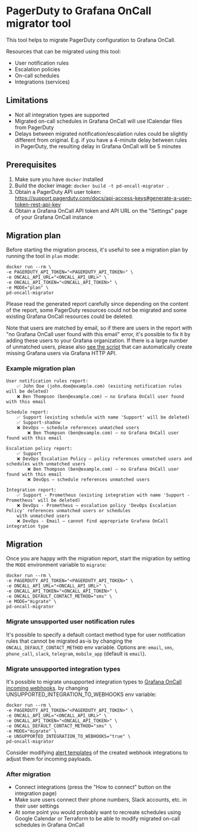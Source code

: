 # PagerDuty to Grafana OnCall migrator tool

This tool helps to migrate PagerDuty configuration to Grafana OnCall.

Resources that can be migrated using this tool:

- User notification rules
- Escalation policies
- On-call schedules
- Integrations (services)

## Limitations

- Not all integration types are supported
- Migrated on-call schedules in Grafana OnCall will use ICalendar files from PagerDuty
- Delays between migrated notification/escalation rules could be slightly different from original.
  E.g. if you have a 4-minute delay between rules in PagerDuty, the resulting delay in Grafana OnCall will be 5 minutes

## Prerequisites

1. Make sure you have `docker` installed
2. Build the docker image: `docker build -t pd-oncall-migrator .`
3. Obtain a PagerDuty API user token: <https://support.pagerduty.com/docs/api-access-keys#generate-a-user-token-rest-api-key>
4. Obtain a Grafana OnCall API token and API URL on the "Settings" page of your Grafana OnCall instance

## Migration plan

Before starting the migration process, it's useful to see a migration plan by running the tool in `plan` mode:

```shell
docker run --rm \
-e PAGERDUTY_API_TOKEN="<PAGERDUTY_API_TOKEN>" \
-e ONCALL_API_URL="<ONCALL_API_URL>" \
-e ONCALL_API_TOKEN="<ONCALL_API_TOKEN>" \
-e MODE="plan" \
pd-oncall-migrator
```

Please read the generated report carefully since depending on the content of the report, some PagerDuty resources
could not be migrated and some existing Grafana OnCall resources could be deleted.

Note that users are matched by email, so if there are users in the report with "no Grafana OnCall user found with
this email" error, it's possible to fix it by adding these users to your Grafana organization.
If there is a large number of unmatched users, please also [see the script](scripts/README.md) that can automatically
create missing Grafana users via Grafana HTTP API.

### Example migration plan

```text
User notification rules report:
    ✅ John Doe (john.doe@example.com) (existing notification rules will be deleted)
    ❌ Ben Thompson (ben@example.com) — no Grafana OnCall user found with this email

Schedule report:
    ✅ Support (existing schedule with name 'Support' will be deleted)
    ✅ Support-shadow
    ❌ DevOps — schedule references unmatched users
        ❌ Ben Thompson (ben@example.com) — no Grafana OnCall user found with this email

Escalation policy report:
    ✅ Support
    ❌ DevOps Escalation Policy — policy references unmatched users and schedules with unmatched users
        ❌ Ben Thompson (ben@example.com) — no Grafana OnCall user found with this email
        ❌ DevOps — schedule references unmatched users

Integration report:
    ✅ Support - Prometheus (existing integration with name 'Support - Prometheus' will be deleted)
    ❌ DevOps - Prometheus — escalation policy 'DevOps Escalation Policy' references unmatched users or schedules
    with unmatched users
    ❌ DevOps - Email — cannot find appropriate Grafana OnCall integration type
```

## Migration

Once you are happy with the migration report, start the migration by setting the `MODE` environment variable to `migrate`:

```shell
docker run --rm \
-e PAGERDUTY_API_TOKEN="<PAGERDUTY_API_TOKEN>" \
-e ONCALL_API_URL="<ONCALL_API_URL>" \
-e ONCALL_API_TOKEN="<ONCALL_API_TOKEN>" \
-e ONCALL_DEFAULT_CONTACT_METHOD="sms" \
-e MODE="migrate" \
pd-oncall-migrator
```

### Migrate unsupported user notification rules

It's possible to specify a default contact method type for user notification rules that cannot be migrated as-is by
changing the `ONCALL_DEFAULT_CONTACT_METHOD` env variable.
Options are: `email`, `sms`, `phone_call`, `slack`, `telegram`, `mobile_app` (default is `email`).

### Migrate unsupported integration types

It's possible to migrate unsupported integration types to [Grafana OnCall incoming webhooks](https://grafana.com/docs/oncall/latest/integrations/available-integrations/configure-webhook/).
by changing UNSUPPORTED_INTEGRATION_TO_WEBHOOKS env variable:

```shell
docker run --rm \
-e PAGERDUTY_API_TOKEN="<PAGERDUTY_API_TOKEN>" \
-e ONCALL_API_URL="<ONCALL_API_URL>" \
-e ONCALL_API_TOKEN="<ONCALL_API_TOKEN>" \
-e ONCALL_DEFAULT_CONTACT_METHOD="sms" \
-e MODE="migrate" \
-e UNSUPPORTED_INTEGRATION_TO_WEBHOOKS="true" \
pd-oncall-migrator
```

Consider modifying [alert templates](https://grafana.com/docs/oncall/latest/alert-behavior/alert-templates/) of the created
webhook integrations to adjust them for incoming payloads.

### After migration

- Connect integrations (press the "How to connect" button on the integration page)
- Make sure users connect their phone numbers, Slack accounts, etc. in their user settings
- At some point you would probably want to recreate schedules using Google Calendar or Terraform to be able to modify
  migrated on-call schedules in Grafana OnCall
